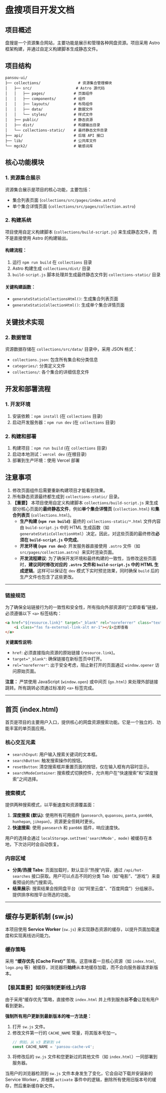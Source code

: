 # 盘搜项目开发文档

## 项目概述

盘搜是一个资源集合网站，主要功能是展示和管理各种网盘资源。项目采用 Astro 框架构建，并通过自定义构建脚本生成静态文件。

## 项目结构

```
pansou-ui/
├── collections/                 # 资源集合管理模块
│   ├── src/                    # Astro 源代码
│   │   ├── pages/             # 页面组件
│   │   ├── components/        # 组件
│   │   ├── layouts/           # 布局组件
│   │   ├── data/              # 数据文件
│   │   └── styles/            # 样式文件
│   ├── public/                # 静态资源
│   ├── dist/                  # 构建输出目录
│   └── collections-static/    # 最终静态文件目录
├── api/                       # 后端 API 接口
├── lib/                       # 公共库文件
└── mgck2/                     # 敏感词库
```

## 核心功能模块

### 1. 资源集合展示

资源集合展示是项目的核心功能，主要包括：

- 集合列表页面 (`collections/src/pages/index.astro`)
- 单个集合详情页面 (`collections/src/pages/collection.astro`)

### 2. 构建系统

项目使用自定义构建脚本 (`collections/build-script.js`) 来生成静态文件，而不是直接使用 Astro 的构建输出。

#### 构建流程：

1. 运行 `npm run build` 在 `collections` 目录
2. Astro 构建生成 `collections/dist/` 目录
3. `build-script.js` 脚本处理并生成最终静态文件到 `collections-static/` 目录

#### 关键构建函数：

- `generateStaticCollectionsHtml()`: 生成集合列表页面
- `generateStaticCollectionHtml()`: 生成单个集合详情页面

## 关键技术实现

### 2. 数据管理

资源数据存储在 `collections/src/data/` 目录中，采用 JSON 格式：

- `collections.json`: 包含所有集合和分类信息
- `categories/`: 分类定义文件
- `collections/`: 各个集合的详细信息文件

## 开发和部署流程

### 1. 开发环境

1. 安装依赖：`npm install` (在 `collections` 目录)
2. 启动开发服务器：`npm run dev` (在 `collections` 目录)

### 2. 构建和部署

1. 构建项目：`npm run build` (在 `collections` 目录)
2. 启动本地测试：`vercel dev` (在根目录)
3. 部署到生产环境：使用 Vercel 部署

## 注意事项

1.  修改页面组件后需要重新构建项目才能看到效果。
2.  所有静态资源最终都生成到 `collections-static/` 目录。
3.  **【重要】** 本项目使用自定义构建脚本 `collections/build-script.js` 来生成部分核心页面的**最终静态文件**，例如**单个集合详情页** (`collection.html`) 和**集合列表页** (`collections.html`)。
    -   **生产构建 (`npm run build`)**: 最终的 `collections-static/*.html` 文件内容由 `build-script.js` 中的 HTML 生成函数（如 `generateStaticCollectionHtml`）决定。因此，对这些页面的最终修改**必须在 `build-script.js` 中完成**。
    -   **开发环境 (`npm run dev`)**: 开发服务器直接使用 `.astro` 文件（如 `src/pages/collection.astro`）来实时渲染页面。
    -   **开发流程建议**: 为了确保开发环境和最终构建的一致性，当修改这些页面时，**建议同时修改对应的 `.astro` 文件和 `build-script.js` 中的 HTML 生成逻辑**。这样可以保证在 `dev` 模式下实时预览效果，同时确保 `build` 后的生产文件也包含了这些更改。

---

### 链接规范

为了确保全站链接行为的一致性和安全性，所有指向外部资源的“立即查看”链接，必须遵循以下 `<a>` 标签结构：

```html
<a href="${resource.link}" target="_blank" rel="noreferrer" class="text-blue-600 hover:underline text-sm">
    <i class="fas fa-external-link-alt mr-1"></i>立即查看
</a>
```

**关键属性说明:**
-   `href`: 必须直接指向资源的原始链接 (`resource.link`)。
-   `target="_blank"`: 确保链接在新标签页中打开。
-   `rel="noreferrer"`: 出于安全考虑，阻止新打开的页面通过 `window.opener` 访问原始页面。

**注意：** 严禁使用 JavaScript (`window.open`) 或中间页 (`go.html`) 来处理外部链接跳转。所有跳转必须通过标准的 `<a>` 标签完成。

---

## 首页 (index.html)

首页是项目的主要用户入口，提供核心的网盘资源搜索功能。它是一个独立的、功能丰富的单页面应用。

### 核心交互元素

-   `searchInput`: 用户输入搜索关键词的文本框。
-   `searchButton`: 触发搜索操作的按钮。
-   `resetButton`: 清空搜索框并重置页面的按钮，仅在输入框有内容时显示。
-   `searchModeContainer`: 搜索模式切换控件，允许用户在“快速搜索”和“深度搜索”之间选择。

### 搜索模式

提供两种搜索模式，以平衡速度和资源覆盖面：

1.  **深度搜索 (默认)**: 使用所有可用插件 (`pansearch`, `qupansou`, `panta`, `pan666`, `hunhepan`, `jikepan`)，资源更全但耗时更长。
2.  **快速搜索**: 使用 `pansearch` 和 `pan666` 插件，响应速度快。

用户的选择会通过 `localStorage.setItem('searchMode', mode)` 被缓存在本地，下次访问时会自动恢复。

### 内容区域

-   **分类/热搜 Tabs**: 页面加载时，默认显示“热搜”内容，通过 `/api/hot-searches` 接口获取。用户可以点击不同的分类 Tab（如“电影”、“游戏”）来查看预设的热门搜索词。
-   **结果展示**: 搜索结果会按网盘平台（如“阿里云盘”、“百度网盘”）分组展示。提供排序和按平台筛选的功能。

---

## 缓存与更新机制 (sw.js)

本项目使用 **Service Worker** (`sw.js`) 来实现静态资源的缓存，以提升页面加载速度和实现离线访问能力。

### 缓存策略

采用 **“缓存优先 (Cache First)”** 策略。这意味着一旦核心资源（如 `index.html`, `logo.png` 等）被缓存，浏览器将**始终**从本地缓存加载，而不会向服务器请求新版本。

### **【极其重要】如何强制更新线上内容**

由于采用“缓存优先”策略，直接修改 `index.html` 并上传到服务器**不会**让现有用户看到更新。

**强制所有用户更新到最新版本的唯一方法是：**

1.  打开 `sw.js` 文件。
2.  修改文件第一行的 `CACHE_NAME` 常量，将其版本号加一。
    ```javascript
    // 例如，从 v3 更新到 v4
    const CACHE_NAME = 'pansou-cache-v4'; 
    ```
3.  将修改后的 `sw.js` 文件和您更新过的其他文件（如 `index.html`）一同部署到服务器。

当用户的浏览器检测到 `sw.js` 文件本身发生了变化，它会自动下载并安装新的 Service Worker，并根据 `activate` 事件中的逻辑，删除所有使用旧版本号的缓存，然后重新缓存新文件。